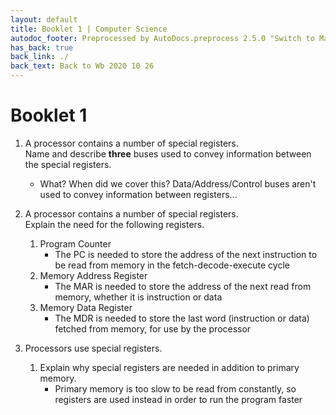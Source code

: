 ```yaml
---
layout: default
title: Booklet 1 | Computer Science
autodoc_footer: Preprocessed by AutoDocs.preprocess 2.5.0 "Switch to Material Icons" ⓒ Starwort, 2020
has_back: true
back_link: ./
back_text: Back to Wb 2020 10 26
---
```


# Booklet 1

01. A processor contains a number of special registers.  
    Name and describe **three** buses used to convey information between the special registers.

    - What? When did we cover this? Data/Address/Control buses aren't used to convey information between registers...
02. A processor contains a number of special registers.  
    Explain the need for the following registers.

    01. Program Counter
        - The PC is needed to store the address of the next instruction to be read from memory in the fetch-decode-execute cycle
    02. Memory Address Register
        - The MAR is needed to store the address of the next read from memory, whether it is instruction or data
    03. Memory Data Register
        - The MDR is needed to store the last word (instruction or data) fetched from memory, for use by the processor
03. Processors use special registers.
    01. Explain why special registers are needed in addition to primary memory.
        - Primary memory is too slow to be read from constantly, so registers are used instead in order to run the program faster
